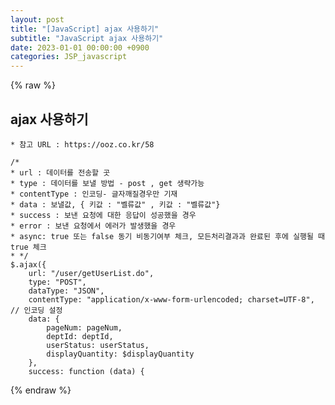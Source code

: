 ```yaml
---  
layout: post  
title: "[JavaScript] ajax 사용하기"  
subtitle: "JavaScript ajax 사용하기"  
date: 2023-01-01 00:00:00 +0900  
categories: JSP_javascript  
---  
```

{% raw %}  
## ajax 사용하기  
  
	* 참고 URL : https://ooz.co.kr/58  
  
	/*  
    * url : 데이터를 전송할 곳  
    * type : 데이터를 보낼 방법 - post , get 생략가능  
    * contentType : 인코딩- 글자깨질경우만 기재  
    * data : 보낼값, { 키값 : "벨류값" , 키값 : "벨류값"}  
    * success : 보낸 요청에 대한 응답이 성공했을 경우  
    * error : 보낸 요청에서 에러가 발생했을 경우  
	* async: true 또는 false 동기 비동기여부 체크, 모든처리결과과 완료된 후에 실행될 때 true 체크  
    * */  
    $.ajax({  
        url: "/user/getUserList.do",  
        type: "POST",  
        dataType: "JSON",  
        contentType: "application/x-www-form-urlencoded; charset=UTF-8", // 인코딩 설정  
        data: {  
            pageNum: pageNum,  
            deptId: deptId,  
            userStatus: userStatus,  
            displayQuantity: $displayQuantity  
        },  
        success: function (data) {                                                                                                                                                                                                                                                                                                                                                                                                                                                                                                                                                                                                                                                                                                           
{% endraw %}